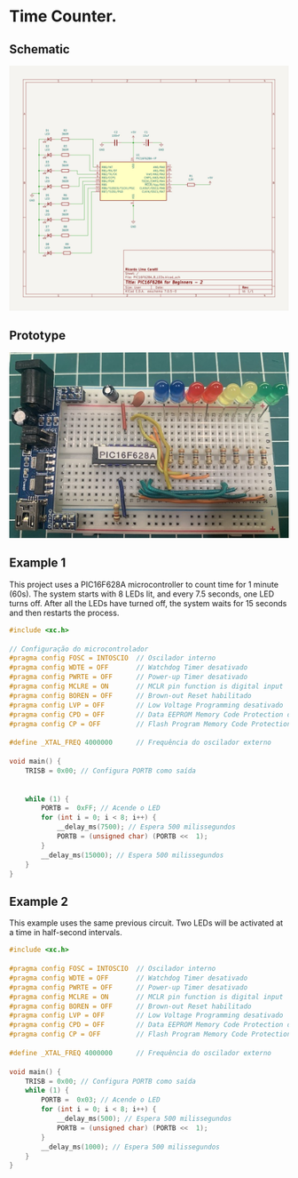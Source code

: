 # Time Counter. 


## Schematic


![Schematic PIC16F286A controlling 8 LEDs](./schematic_PIC16F628A_8_Leds.jpg)



## Prototype

![Prototype PIC16F286A controlling 8 LEDs](./protoboard_01.jpg)


## Example 1

This project uses a PIC16F628A microcontroller to count time for 1 minute (60s). The system starts with 8 LEDs lit, and every 7.5 seconds, one LED turns off. After all the LEDs have turned off, the system waits for 15 seconds and then restarts the process.



```cpp
#include <xc.h>

// Configuração do microcontrolador
#pragma config FOSC = INTOSCIO  // Oscilador interno
#pragma config WDTE = OFF       // Watchdog Timer desativado
#pragma config PWRTE = OFF      // Power-up Timer desativado
#pragma config MCLRE = ON       // MCLR pin function is digital input
#pragma config BOREN = OFF      // Brown-out Reset habilitado
#pragma config LVP = OFF        // Low Voltage Programming desativado
#pragma config CPD = OFF        // Data EEPROM Memory Code Protection desativado
#pragma config CP = OFF         // Flash Program Memory Code Protection desativado

#define _XTAL_FREQ 4000000      // Frequência do oscilador externo

void main() {
    TRISB = 0x00; // Configura PORTB como saída


    while (1) {
        PORTB =  0xFF; // Acende o LED
        for (int i = 0; i < 8; i++) {
            __delay_ms(7500); // Espera 500 milissegundos
            PORTB = (unsigned char) (PORTB <<  1);
        }
        __delay_ms(15000); // Espera 500 milissegundos
    }
}

````


## Example 2

This example uses the same previous circuit. Two LEDs will be activated at a time in half-second intervals.

```cpp
#include <xc.h>

#pragma config FOSC = INTOSCIO  // Oscilador interno
#pragma config WDTE = OFF       // Watchdog Timer desativado
#pragma config PWRTE = OFF      // Power-up Timer desativado
#pragma config MCLRE = ON       // MCLR pin function is digital input
#pragma config BOREN = OFF      // Brown-out Reset habilitado
#pragma config LVP = OFF        // Low Voltage Programming desativado
#pragma config CPD = OFF        // Data EEPROM Memory Code Protection desativado
#pragma config CP = OFF         // Flash Program Memory Code Protection desativado

#define _XTAL_FREQ 4000000      // Frequência do oscilador externo

void main() {
    TRISB = 0x00; // Configura PORTB como saída
    while (1) {
        PORTB =  0x03; // Acende o LED
        for (int i = 0; i < 8; i++) {
            __delay_ms(500); // Espera 500 milissegundos
            PORTB = (unsigned char) (PORTB <<  1);
        }
        __delay_ms(1000); // Espera 500 milissegundos
    }
}

```











